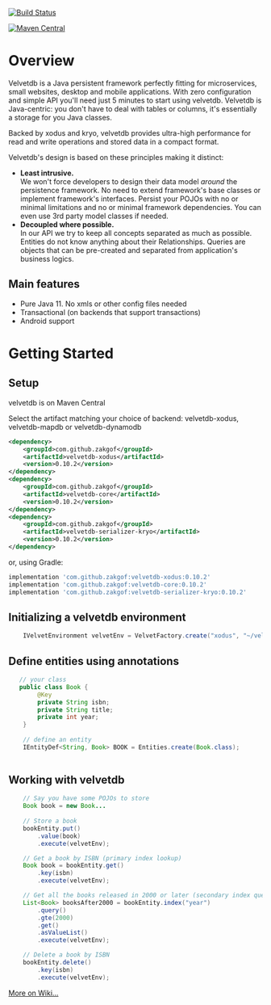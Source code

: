 [![Build Status](https://travis-ci.org/zakgof/velvetdb.svg?branch=master)](https://travis-ci.org/zakgof/velvetdb)

[![Maven Central](https://maven-badges.herokuapp.com/maven-central/com.github.zakgof/velvetdb-core/badge.svg)](https://maven-badges.herokuapp.com/maven-central/com.github.zakgof/velvetdb-core)

# Overview

Velvetdb is a Java persistent framework perfectly fitting for microservices, small websites, desktop and mobile applications.
With zero configuration and simple API you'll need just 5 minutes to start using velvetdb.
Velvetdb is Java-centric: you don't have to deal with tables or columns, it's essentially a storage for you Java classes.

Backed by xodus and kryo, velvetdb provides ultra-high performance for read and write operations and stored data in a compact format.

Velvetdb's design is based on these principles making it distinct:
- **Least intrusive.**  
 We won't force developers to design their data model *around* the persistence framework. No need to extend framework's base classes or implement framework's interfaces. Persist your POJOs with no or minimal limitations and no or minimal framework dependencies. You can even use 3rd party model classes if needed.
- **Decoupled where possible.**  
 In our API we try to keep all concepts separated as much as possible. Entities do not know anything about their Relationships. Queries are objects that can be pre-created and separated from application's business logics.

## Main features

- Pure Java 11. No xmls or other config files needed
- Transactional (on backends that support transactions)
- Android support

# Getting Started

## Setup

velvetdb is on Maven Central

Select the artifact matching your choice of backend: velvetdb-xodus, velvetdb-mapdb or velvetdb-dynamodb

```xml
<dependency>
    <groupId>com.github.zakgof</groupId>
    <artifactId>velvetdb-xodus</artifactId>
    <version>0.10.2</version>
</dependency>
<dependency>
    <groupId>com.github.zakgof</groupId>
    <artifactId>velvetdb-core</artifactId>
    <version>0.10.2</version>
</dependency>
<dependency>
    <groupId>com.github.zakgof</groupId>
    <artifactId>velvetdb-serializer-kryo</artifactId>
    <version>0.10.2</version>
</dependency>
```
or, using Gradle:
```groovy
implementation 'com.github.zakgof:velvetdb-xodus:0.10.2'
implementation 'com.github.zakgof:velvetdb-core:0.10.2'
implementation 'com.github.zakgof:velvetdb-serializer-kryo:0.10.2'
```

## Initializing a velvetdb environment
```java
    IVelvetEnvironment velvetEnv = VelvetFactory.create("xodus", "~/velvetdemo/");
```

## Define entities using annotations
```java
   // your class
   public class Book {
        @Key
        private String isbn;
        private String title;
        private int year;
    }
    
    // define an entity
    IEntityDef<String, Book> BOOK = Entities.create(Book.class);
     
```
## Working with velvetdb
```java
    // Say you have some POJOs to store
    Book book = new Book...
            
    // Store a book
    bookEntity.put()
        .value(book)
        .execute(velvetEnv);

    // Get a book by ISBN (primary index lookup)
    Book book = bookEntity.get()
        .key(isbn)
        .execute(velvetEnv);

    // Get all the books released in 2000 or later (secondary index query)
    List<Book> booksAfter2000 = bookEntity.index("year")
        .query()
        .gte(2000)
        .get()
        .asValueList()
        .execute(velvetEnv);

    // Delete a book by ISBN
    bookEntity.delete()
        .key(isbn)
        .execute(velvetEnv);
```

[More on Wiki...](https://github.com/zakgof/velvetdb/wiki)
